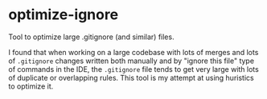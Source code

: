 # optimize-ignore
Tool to optimize large .gitignore (and similar) files.

I found that when working on a large codebase with lots of merges and lots of `.gitignore` changes written both manually and by "ignore this file" type of commands in the IDE, the `.gitignore` file tends to get very large with lots of duplicate or overlapping rules. This tool is my attempt at using huristics to optimize it.
